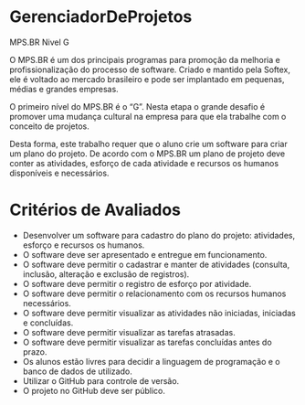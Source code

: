 # GerenciadorDeProjetos
MPS.BR Nivel G

O MPS.BR é um dos principais programas para promoção da melhoria e profissionalização do processo de
software. Criado e mantido pela Softex, ele é voltado ao mercado brasileiro e pode ser implantado em
pequenas, médias e grandes empresas.

O primeiro nível do MPS.BR é o “G”. Nesta etapa o grande desafio é promover uma mudança cultural na
empresa para que ela trabalhe com o conceito de projetos.

Desta forma, este trabalho requer que o aluno crie um software para criar um plano do projeto. De acordo
com o MPS.BR um plano de projeto deve conter as atividades, esforço de cada atividade e recursos os
humanos disponíveis e necessários.

# Critérios de Avaliados
- Desenvolver um software para cadastro do plano do projeto: atividades, esforço e recursos os humanos.
- O software deve ser apresentado e entregue em funcionamento.
- O software deve permitir o cadastrar e manter de atividades (consulta, inclusão, alteração e exclusão de
registros).
- O software deve permitir o registro de esforço por atividade.
- O software deve permitir o relacionamento com os recursos humanos necessários.
- O software deve permitir visualizar as atividades não iniciadas, iniciadas e concluídas.
- O software deve permitir visualizar as tarefas atrasadas.
- O software deve permitir visualizar as tarefas concluídas antes do prazo.
- Os alunos estão livres para decidir a linguagem de programação e o banco de dados de utilizado.
- Utilizar o GitHub para controle de versão.
- O projeto no GitHub deve ser público.
